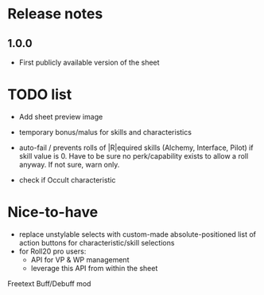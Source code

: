 # Release notes

## 1.0.0
- First publicly available version of the sheet

# TODO list
- Add sheet preview image

- temporary bonus/malus for skills and characteristics

- auto-fail / prevents rolls of |R|equired skills (Alchemy, Interface, Pilot) if skill value is 0. Have to be sure no perk/capability exists to allow a roll anyway. If not sure, warn only.

- check if Occult characteristic 

# Nice-to-have
- replace unstylable selects with custom-made absolute-positioned list of action buttons for characteristic/skill selections
- for Roll20 pro users:
    - API for VP & WP management
    - leverage this API from within the sheet

 Freetext Buff/Debuff mod
